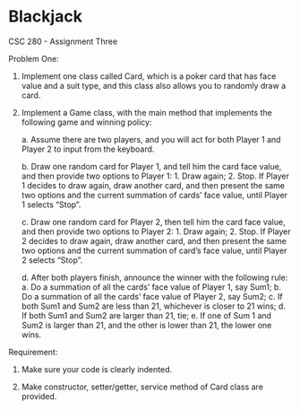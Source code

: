 # Blackjack

CSC 280 - Assignment Three

Problem One:

1. Implement one class called Card, which is a poker card that has face value and a suit type, and this class also allows you to randomly draw a card. 

2. Implement a Game class, with the main method that implements the following game and winning policy: 

	a. Assume there are two players, and you will act for both Player 1 and Player 2 to input from the keyboard. 

	b. Draw one random card for Player 1, and tell him the card face value, and then provide two options to Player 1: 1. Draw again; 2. Stop. If Player 1 decides to draw again, draw another card, and then present the same two options and the current summation of cards’ face value, until Player 1 selects “Stop”.

	c. Draw one random card for Player 2, then tell him the card face value, and then provide two options to Player 2: 1. Draw again; 2. Stop. If Player 2 decides to draw again, draw another card, and then present the same two options and the current summation of card’s face value, until Player 2 selects “Stop”.

	d. After both players finish, announce the winner with the following rule:
		a. Do a summation of all the cards’ face value of Player 1, say Sum1;
		b. Do a summation of all the cards’ face value of Player 2, say Sum2;
		c. If both Sum1 and Sum2 are less than 21, whichever is closer to 21 wins;
		d. If both Sum1 and Sum2 are larger than 21, tie;
		e. If one of Sum 1 and Sum2 is larger than 21, and the other is lower than 21, the lower one wins.

Requirement:

1. Make sure your code is clearly indented.

2. Make constructor, setter/getter, service method of Card class are provided.
